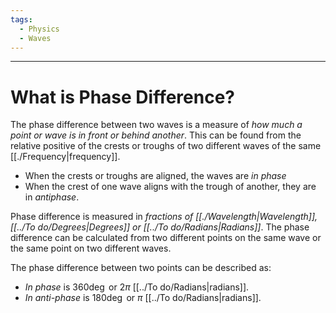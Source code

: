 ```yaml
---
tags:
  - Physics
  - Waves
---
```

---  
  
# What is Phase Difference?  
  
The phase difference between two waves is a measure of *how much a point or wave is in front or behind another*. This can be found from the relative positive of the crests or troughs of two different waves of the same [[./Frequency|frequency]].   
- When the crests or troughs are aligned, the waves are *in phase*  
- When the crest of one wave aligns with the trough of another, they are in *antiphase*.   
  
Phase difference is measured in *fractions of [[./Wavelength|Wavelength]], [[../To do/Degrees|Degrees]] or [[../To do/Radians|Radians]]*. The phase difference can be calculated from two different points on the same wave or the same point on two different waves.   
  
The phase difference between two points can be described as:   
- *In phase* is $360 \deg$ or $2 \pi$ [[../To do/Radians|radians]].  
- *In anti-phase* is $180 \deg$ or $\pi$ [[../To do/Radians|radians]].  
  
